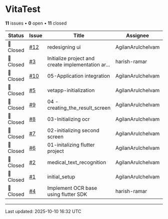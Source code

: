 # VitaTest

**11** issues • **0** open • **11** closed

<table class="github-issue-table">
<thead>
<tr>
<th>Status</th>
<th>Issue</th>
<th>Title</th>
<th>Assignee</th>
<th>Labels</th>
<th>Updated</th>
</tr>
</thead>
<tbody>
<tr><td>🔴 Closed</td><td><a href='./issue-12-redesigning-ui.md'>#12</a></td><td>redesigning ui</td><td>AgilanArulchelvam</td><td>-</td><td>2025-05-11</td></tr>
<tr><td>🔴 Closed</td><td><a href='./issue-3-Initialize-project-and-create-implementation-archi.md'>#3</a></td><td>Initialize project and create implementation ar...</td><td>harish-ramar</td><td>documentation</td><td>2025-04-16</td></tr>
<tr><td>🔴 Closed</td><td><a href='./issue-10-05-Application-integration.md'>#10</a></td><td>05-Application integration</td><td>AgilanArulchelvam</td><td>-</td><td>2025-04-16</td></tr>
<tr><td>🔴 Closed</td><td><a href='./issue-5-vetapp-initialization.md'>#5</a></td><td>vetapp-initialization</td><td>AgilanArulchelvam</td><td>-</td><td>2025-04-16</td></tr>
<tr><td>🔴 Closed</td><td><a href='./issue-9-04---creating_the_result_screen.md'>#9</a></td><td>04 - creating_the_result_screen</td><td>AgilanArulchelvam</td><td>-</td><td>2025-04-16</td></tr>
<tr><td>🔴 Closed</td><td><a href='./issue-8-03-Initializing-ocr.md'>#8</a></td><td>03-Initializing ocr</td><td>AgilanArulchelvam</td><td>-</td><td>2025-04-16</td></tr>
<tr><td>🔴 Closed</td><td><a href='./issue-7-02-initializing-second-screen.md'>#7</a></td><td>02-initializing second screen</td><td>AgilanArulchelvam</td><td>-</td><td>2025-04-16</td></tr>
<tr><td>🔴 Closed</td><td><a href='./issue-6-01-initalizing-flutter-project.md'>#6</a></td><td>01-initalizing flutter project</td><td>AgilanArulchelvam</td><td>-</td><td>2025-04-16</td></tr>
<tr><td>🔴 Closed</td><td><a href='./issue-2-medical_text_recognition.md'>#2</a></td><td>medical_text_recognition</td><td>AgilanArulchelvam</td><td>-</td><td>2025-04-16</td></tr>
<tr><td>🔴 Closed</td><td><a href='./issue-1-initial_setup.md'>#1</a></td><td>initial_setup</td><td>AgilanArulchelvam</td><td>-</td><td>2025-04-16</td></tr>
<tr><td>🔴 Closed</td><td><a href='./issue-4-Implement-OCR-base-using-flutter-SDK.md'>#4</a></td><td>Implement OCR base using flutter SDK</td><td>harish-ramar</td><td>good first issue</td><td>2025-03-19</td></tr>
</tbody>
</table>

---

Last updated: 2025-10-10 16:32 UTC